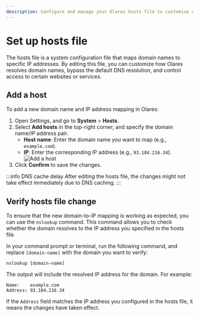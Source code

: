 ```yaml
---
description: Configure and manage your Olares hosts file to customize domain name resolution, map IP addresses, and control access to services with step by step guidance.
---
```

# Set up hosts file

The hosts file is a system configuration file that maps domain names to specific IP addresses. By editing this file, you can customize how Olares resolves domain names, bypass the default DNS resolution, and control access to certain websites or services.
## Add a host
To add a new domain name and IP address mapping in Olares:
1. Open Settings, and go to **System** > **Hosts**.
2. Select **Add hosts** in the top-right corner, and specify the domain name/IP address pair.
   - **Host name**: Enter the domain name you want to map (e.g., `example.com`).
   - **IP**: Enter the corresponding IP address (e.g., `93.184.216.34`).
     ![Add a host](/images/manual/tasks/add-host.png#bordered)
3. Click **Confirm** to save the changes.

:::info DNS cache delay
After editing the hosts file, the changes might not take effect immediately due to DNS caching.
:::

## Verify hosts file change
To ensure that the new domain-to-IP mapping is working as expected, you can use the `nslookup` command. This command allows you to check whether the domain resolves to the IP address you specified in the hosts file.

In your command prompt or terminal, run the following command, and replace `[domain-name]` with the domain you want to verify:
  ```shell
  nslookup [domain-name]
  ```

The output will include the resolved IP address for the domain. For example:
  ```shell
  Name:    example.com
  Address: 93.184.216.34
  ```
If the `Address` field matches the IP address you configured in the hosts file, it means the changes have taken effect.
